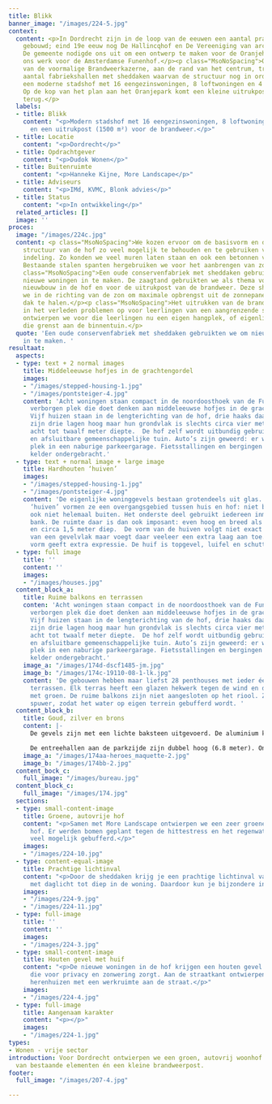 ```yaml
---
title: Blikk
banner_image: "/images/224-5.jpg"
context:
  content: <p>In Dordrecht zijn in de loop van de eeuwen een aantal prachtige hofjes
    gebouwd; eind 19e eeuw nog De Hallincqhof en De Vereeniging van architect De Veth.
    De gemeente nodigde ons uit om een ontwerp te maken voor de Oranjehof; men kende
    ons werk voor de Amsterdamse Funenhof.</p><p class="MsoNoSpacing">Op het terrein
    van de voormalige Brandweerkazerne, aan de rand van het centrum, troffen we een
    aantal fabriekshallen met sheddaken waarvan de structuur nog in orde was. We ontwierpen
    een moderne stadshof met 16 eengezinswoningen, 8 loftwoningen en 4 herenhuizen.
    Op de kop van het plan aan het Oranjepark komt een kleine uitrukpost voor de Veiligheidsregio
    terug.</p>
  labels:
  - title: Blikk
    content: "<p>Modern stadshof met 16 eengezinswoningen, 8 loftwoningen, 4 herenhuizen
      en een uitrukpost (1500 m²) voor de brandweer.</p>"
  - title: Locatie
    content: "<p>Dordrecht</p>"
  - title: Opdrachtgever
    content: "<p>Dudok Wonen</p>"
  - title: Buitenruimte
    content: "<p>Hanneke Kijne, More Landscape</p>"
  - title: Adviseurs
    content: "<p>IMd, KVMC, Blonk advies</p>"
  - title: Status
    content: "<p>In ontwikkeling</p>"
  related_articles: []
  image: ''
proces:
  image: "/images/224c.jpg"
  content: <p class="MsoNoSpacing">We kozen ervoor om de basisvorm en de bestaande
    structuur van de hof zo veel mogelijk te behouden en te gebruiken voor de nieuwe
    indeling. Zo konden we veel muren laten staan en ook een betonnen vloer hergebruiken.
    Bestaande stalen spanten hergebruiken we voor het aanbrengen van zonnepanelen.</p><p
    class="MsoNoSpacing">Een oude conservenfabriek met sheddaken gebruikten we om
    nieuwe woningen in te maken. De zaagtand gebruikten we als thema voor de vormgeving
    nieuwbouw in de hof en voor de uitrukpost van de brandweer. Deze sheddaken draaiden
    we in de richting van de zon om maximale opbrengst uit de zonnepanelen op het
    dak te halen.</p><p class="MsoNoSpacing">Het uitrukken van de brandweer leverde
    in het verleden problemen op voor leerlingen van een aangrenzende school. Daarom
    ontwierpen we voor die leerlingen nu een eigen hangplek, of eigenlijk een ligweide,
    die grenst aan de binnentuin.</p>
  quote: 'Een oude conservenfabriek met sheddaken gebruikten we om nieuwe woningen
    in te maken. '
resultaat:
  aspects:
  - type: text + 2 normal images
    title: Middeleeuwse hofjes in de grachtengordel
    images:
    - "/images/stepped-housing-1.jpg"
    - "/images/pontsteiger-4.jpg"
    content: 'Acht woningen staan compact in de noordoosthoek van de Funenhof: een
      verborgen plek die doet denken aan middeleeuwse hofjes in de grachtengordel.
      Vijf huizen staan in de lengterichting van de hof, drie haaks daarop. Alle woningen
      zijn drie lagen hoog maar hun grondvlak is slechts circa vier meter breed, bij
      acht tot twaalf meter diepte.  De hof zelf wordt uitbundig gebruikt, als veilige
      en afsluitbare gemeenschappelijke tuin. Auto’s zijn geweerd: er was voldoende
      plek in een naburige parkeergarage. Fietsstallingen en bergingen zijn in een
      kelder ondergebracht.'
  - type: text + normal image + large image
    title: Hardhouten ‘huiven’
    images:
    - "/images/stepped-housing-1.jpg"
    - "/images/pontsteiger-4.jpg"
    content: 'De eigenlijke woninggevels bestaan grotendeels uit glas. De hardhouten
      ‘huiven’ vormen ze een overgangsgebied tussen huis en hof: niet binnen maar
      ook niet helemaal buiten. Het onderste deel gebruikt iedereen inmiddels als
      bank. De ruimte daar is dan ook imposant: even hoog en breed als de huizen,
      en circa 1,5 meter diep.  De vorm van de huiven volgt niet exact de contouren
      van een gevelvlak maar voegt daar veeleer een extra laag aan toe. Die eigen
      vorm geeft extra expressie. De huif is topgevel, luifel en schutting ineen.'
  - type: full image
    title: ''
    content: ''
    images:
    - "/images/houses.jpg"
  content_block_a:
    title: Ruime balkons en terrassen
    conten: 'Acht woningen staan compact in de noordoosthoek van de Funenhof: een
      verborgen plek die doet denken aan middeleeuwse hofjes in de grachtengordel.
      Vijf huizen staan in de lengterichting van de hof, drie haaks daarop. Alle woningen
      zijn drie lagen hoog maar hun grondvlak is slechts circa vier meter breed, bij
      acht tot twaalf meter diepte.  De hof zelf wordt uitbundig gebruikt, als veilige
      en afsluitbare gemeenschappelijke tuin. Auto’s zijn geweerd: er was voldoende
      plek in een naburige parkeergarage. Fietsstallingen en bergingen zijn in een
      kelder ondergebracht.'
    image_a: "/images/174d-dscf1485-jm.jpg"
    image_b: "/images/174c-19110-08-1-lk.jpg"
    content: 'De gebouwen hebben maar liefst 28 penthouses met ieder één of meerdere
      terrassen. Elk terras heeft een glazen hekwerk tegen de wind en daarbuiten bakken
      met groen. De ruime balkons zijn niet aangesloten op het riool. Ze hebben een
      spuwer, zodat het water op eigen terrein gebufferd wordt. '
  content_block_b:
    title: Goud, zilver en brons
    content: |-
      De gevels zijn met een lichte baksteen uitgevoerd. De aluminium kozijnen zijn aan één zijde voorzien van een strook koper, brons of zink, wat de gebouwen verschillende kleuraccenten geeft. De referentie naar het goud, zilver en brons van sporthelden was een gelukkig toeval.

      De entreehallen aan de parkzijde zijn dubbel hoog (6.8 meter). Onder de gebouwen bevindt zich een grote parkeerkelder voor 112 auto’s, maar ook voor 640 fietsen.
    image_a: "/images/174aa-heroes_maquette-2.jpg"
    image_b: "/images/174bb-2.jpg"
  content_bock_c:
    full_image: "/images/bureau.jpg"
  content_block_c:
    full_image: "/images/174.jpg"
  sections:
  - type: small-content-image
    title: Groene, autovrije hof
    content: "<p>Samen met More Landscape ontwierpen we een zeer groene, autovrije
      hof. Er werden bomen geplant tegen de hittestress en het regenwater werd zo
      veel mogelijk gebufferd.</p>"
    images:
    - "/images/224-10.jpg"
  - type: content-equal-image
    title: Prachtige lichtinval
    content: "<p>Door de sheddaken krijg je een prachtige lichtinval van bovenaf,
      met daglicht tot diep in de woning. Daardoor kun je bijzondere indelingen maken.</p>"
    images:
    - "/images/224-9.jpg"
    - "/images/224-11.jpg"
  - type: full-image
    title: ''
    content: ''
    images:
    - "/images/224-3.jpg"
  - type: small-content-image
    title: Houten gevel met huif
    content: "<p>De nieuwe woningen in de hof krijgen een houten gevel met een ‘huif’
      die voor privacy en zonwering zorgt. Aan de straatkant ontwierpen we nog vier
      herenhuizen met een werkruimte aan de straat.</p>"
    images:
    - "/images/224-4.jpg"
  - type: full-image
    title: Aangenaam karakter
    content: "<p></p>"
    images:
    - "/images/224-1.jpg"
types:
- Wonen - vrije sector
introduction: Voor Dordrecht ontwierpen we een groen, autovrij woonhof met veel hergebruik
  van bestaande elementen én een kleine brandweerpost.
footer:
  full_image: "/images/207-4.jpg"

---
```

